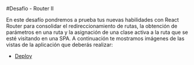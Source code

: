 #Desafío - Router II


En este desafío pondremos a prueba tus nuevas habilidades con React Router para
consolidar el redireccionamiento de rutas, la obtención de parámetros en una ruta y la
asignación de una clase activa a la ruta que se esté visitando en una SPA.
A continuación te mostramos imágenes de las vistas de la aplicación que deberás realizar:


- [Deploy](https://roaring-crepe-d8652b.netlify.app/)
